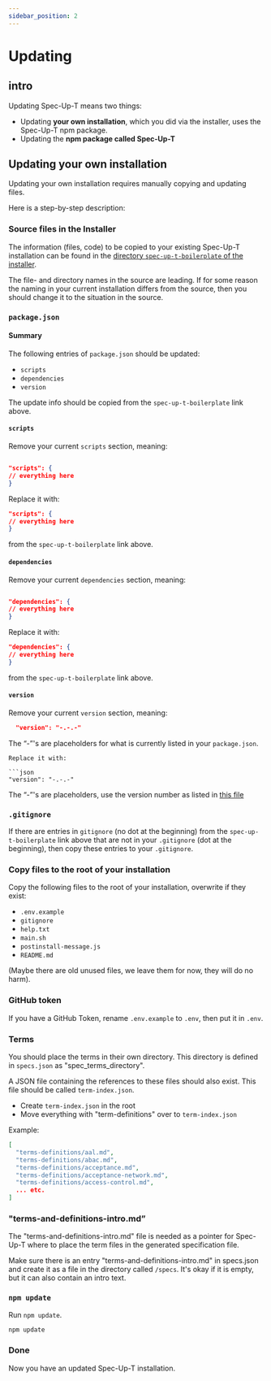 ```yaml
---
sidebar_position: 2
---
```


# Updating

## intro

Updating Spec-Up-T means two things:

- Updating **your own installation**, which you did via the installer, uses the Spec-Up-T npm package.
- Updating the **npm package called Spec-Up-T**


## Updating your own installation

Updating your own installation requires manually copying and updating files.

Here is a step-by-step description:

### Source files in the Installer

The information (files, code) to be copied to your existing Spec-Up-T installation can be found in the [directory `spec-up-t-boilerplate` of the installer](https://github.com/blockchainbird/spec-up-t-starter-pack/tree/main/spec-up-t-boilerplate).

The file- and directory names in the source are leading. If for some reason the naming in your current installation differs from the source, then you should change it to the situation in the source.

### `package.json`

#### Summary

The following entries of `package.json` should be updated:

- `scripts`
- `dependencies`
- `version`

The update info should be copied from the `spec-up-t-boilerplate` link above.

#### `scripts`

Remove your current `scripts` section, meaning:

```json

"scripts": {
// everything here
}

```
Replace it with:

```json
"scripts": {
// everything here
}
```

from the `spec-up-t-boilerplate` link above.


#### `dependencies`

Remove your current `dependencies` section, meaning:

```json

"dependencies": {
// everything here
}

```
Replace it with:

```json
"dependencies": {
// everything here
}
```

from the `spec-up-t-boilerplate` link above.


#### `version`

Remove your current `version` section, meaning:

```json  
  "version": "-.-.-"
```  

The “-”'s are placeholders for what is currently listed in your `package.json`.

```
Replace it with:

```json
"version": "-.-.-"
```

The “-”'s are placeholders, use the version number as listed in [this file](https://github.com/trustoverip/spec-up-t-starter-pack/blob/main/spec-up-t-boilerplate/package.json#L3)


### `.gitignore`

If there are entries in `gitignore` (no dot at the beginning) from the `spec-up-t-boilerplate` link above that are not in your `.gitignore` (dot at the beginning), then copy these entries to your `.gitignore`.





### Copy files to the root of your installation

Copy the following files to the root of your installation, overwrite if they exist:

- `.env.example`
- `gitignore`
- `help.txt`
- `main.sh`
- `postinstall-message.js`
- `README.md`

(Maybe there are old unused files, we leave them for now, they will do no harm).

  
### GitHub token

If you have a GitHub Token, rename `.env.example` to `.env`, then put it in `.env`.

### Terms

You should place the terms in their own directory. This directory is defined in `specs.json` as "spec_terms_directory".

A JSON file containing the references to these files should also exist. This file should be called `term-index.json`.

- Create `term-index.json` in the root
- Move everything with "term-definitions" over to `term-index.json`

Example:

```json
[
  "terms-definitions/aal.md",
  "terms-definitions/abac.md",
  "terms-definitions/acceptance.md",
  "terms-definitions/acceptance-network.md",
  "terms-definitions/access-control.md",
  ... etc.
]
```

### "terms-and-definitions-intro.md”

The "terms-and-definitions-intro.md" file is needed as a pointer for Spec-Up-T where to place the term files in the generated specification file.

Make sure there is an entry "terms-and-definitions-intro.md" in specs.json and create it as a file in the directory called `/specs`. It's okay if it is empty, but it can also contain an intro text. 

### `npm update`

Run `npm update`.

```bash
npm update
```

### Done

Now you have an updated Spec-Up-T installation.
